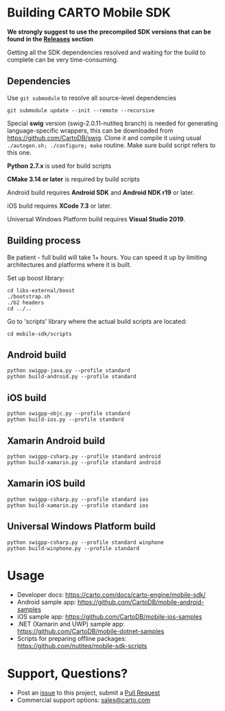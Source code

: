 # Building CARTO Mobile SDK 

**We strongly suggest to use the precompiled SDK versions that can be found in
the [Releases](https://github.com/CartoDB/mobile-sdk/releases) section** 

Getting all the SDK dependencies resolved and waiting for the build to complete can be very time-consuming.

## Dependencies
Use `git submodule` to resolve all source-level dependencies

```
git submodule update --init --remote --recursive
```

Special **swig** version (swig-2.0.11-nutiteq branch) is needed for generating language-specific wrappers, this can be downloaded from https://github.com/CartoDB/swig. Clone it and compile it using usual `./autogen.sh; ./configure; make` routine. Make sure build script refers to this one.

**Python 2.7.x** is used for build scripts

**CMake 3.14 or later** is required by build scripts

Android build requires **Android SDK** and **Android NDK r19** or later.

iOS build requires **XCode 7.3** or later.

Universal Windows Platform build requires **Visual Studio 2019**.

## Building process
Be patient - full build will take 1+ hours. You can speed it up by limiting architectures and platforms where it is built.

Set up boost library:

```
cd libs-external/boost
./bootstrap.sh
./b2 headers
cd ../..
```

Go to 'scripts' library where the actual build scripts are located:

```
cd mobile-sdk/scripts
```

## Android build 
```
python swigpp-java.py --profile standard
python build-android.py --profile standard
```

## iOS build
```
python swigpp-objc.py --profile standard
python build-ios.py --profile standard
```

## Xamarin Android build
```
python swigpp-csharp.py --profile standard android
python build-xamarin.py --profile standard android
```

## Xamarin iOS build
```
python swigpp-csharp.py --profile standard ios
python build-xamarin.py --profile standard ios
```

## Universal Windows Platform build
```
python swigpp-csharp.py --profile standard winphone
python build-winphone.py --profile standard
```

# Usage
* Developer docs: https://carto.com/docs/carto-engine/mobile-sdk/
* Android sample app: https://github.com/CartoDB/mobile-android-samples
* iOS sample app: https://github.com/CartoDB/mobile-ios-samples
* .NET (Xamarin and UWP) sample app: https://github.com/CartoDB/mobile-dotnet-samples
* Scripts for preparing offline packages: https://github.com/nutiteq/mobile-sdk-scripts

# Support, Questions?
* Post an [issue](https://github.com/CartoDB/mobile-sdk/issues) to this project, submit a [Pull Request](https://github.com/CartoDB/mobile-sdk/pulls)
* Commercial support options: sales@carto.com
